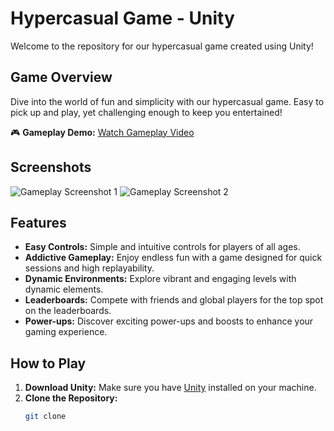 # Hypercasual Game - Unity

Welcome to the repository for our hypercasual game created using Unity!

## Game Overview

Dive into the world of fun and simplicity with our hypercasual game. Easy to pick up and play, yet challenging enough to keep you entertained!

🎮 **Gameplay Demo:**
[Watch Gameplay Video](#)

## Screenshots

![Gameplay Screenshot 1](screenshots/gameplay1.png)
![Gameplay Screenshot 2](screenshots/gameplay2.png)

## Features

- **Easy Controls:** Simple and intuitive controls for players of all ages.
- **Addictive Gameplay:** Enjoy endless fun with a game designed for quick sessions and high replayability.
- **Dynamic Environments:** Explore vibrant and engaging levels with dynamic elements.
- **Leaderboards:** Compete with friends and global players for the top spot on the leaderboards.
- **Power-ups:** Discover exciting power-ups and boosts to enhance your gaming experience.

## How to Play

1. **Download Unity:** Make sure you have [Unity](https://unity.com/) installed on your machine.
2. **Clone the Repository:**
   ```bash
   git clone 
